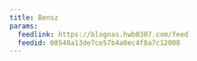 ```yaml
---
title: Bensz
params:
  feedlink: https://blognas.hwb0307.com/feed
  feedid: 08540a13de7ce57b4a0ec4f8a7c12008
---
```

